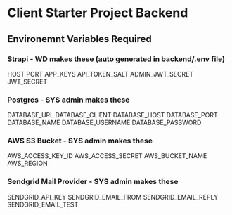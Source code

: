# Client Starter Project Backend

## Environemnt Variables Required

### Strapi - WD makes these (auto generated in backend/.env file)

HOST
PORT
APP_KEYS
API_TOKEN_SALT
ADMIN_JWT_SECRET
JWT_SECRET

### Postgres - SYS admin makes these

DATABASE_URL
DATABASE_CLIENT
DATABASE_HOST
DATABASE_PORT
DATABASE_NAME
DATABASE_USERNAME
DATABASE_PASSWORD

### AWS S3 Bucket - SYS admin makes these

AWS_ACCESS_KEY_ID
AWS_ACCESS_SECRET
AWS_BUCKET_NAME
AWS_REGION

### Sendgrid Mail Provider - SYS admin makes these

SENDGRID_API_KEY
SENDGRID_EMAIL_FROM
SENDGRID_EMAIL_REPLY
SENDGRID_EMAIL_TEST
